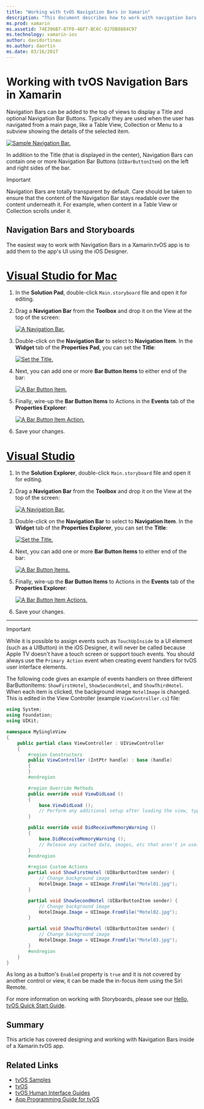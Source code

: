```yaml
---
title: "Working with tvOS Navigation Bars in Xamarin"
description: "This document describes how to work with navigation bars in a tvOS app built with Xamarin. It discusses setting up navigation bars in a storyboard and responding to events from these buttons."
ms.prod: xamarin
ms.assetid: 74E396B7-87F0-46F7-BC6C-827DB8884C97
ms.technology: xamarin-ios
author: davidortinau
ms.author: daortin
ms.date: 03/16/2017
---
```


# Working with tvOS Navigation Bars in Xamarin

Navigation Bars can be added to the top of views to display a Title and optional Navigation Bar Buttons. Typically they are used when the user has navigated from a main page, like a Table View, Collection or Menu to a subview showing the details of the selected item.

[![Sample Navigation Bar.](navigation-bars-images/navbar01.png)](navigation-bars-images/navbar01.png#lightbox)

In addition to the Title (that is displayed in the center), Navigation Bars can contain one or more Navigation Bar Buttons (`UIBarButtonItem`) on the left and right sides of the bar.

> [!IMPORTANT]
> Navigation Bars are totally transparent by default. Care should be taken to ensure that the content of the Navigation Bar stays readable over the content underneath it. For example, when content in a Table View or Collection scrolls under it.

<a name="Navigation-Bars-and-Storyboards"></a>

## Navigation Bars and Storyboards

The easiest way to work with Navigation Bars in a Xamarin.tvOS app is to add them to the app's UI using the iOS Designer.

# [Visual Studio for Mac](#tab/macos)

1. In the **Solution Pad**, double-click `Main.storyboard` file and open it for editing.
1. Drag a **Navigation Bar** from the **Toolbox** and drop it on the View at the top of the screen:

    [![A Navigation Bar.](navigation-bars-images/navbar02.png)](navigation-bars-images/navbar02.png#lightbox)
1. Double-click on the **Navigation Bar** to select to **Navigation Item**. In the **Widget** tab of the **Properties Pad**, you can set the **Title**:

    [![Set the Title.](navigation-bars-images/navbar03.png)](navigation-bars-images/navbar03.png#lightbox)
1. Next, you can add one or more **Bar Button Items** to either end of the bar:

    [![A Bar Button Item.](navigation-bars-images/navbar04.png)](navigation-bars-images/navbar04.png#lightbox)
1. Finally, wire-up the **Bar Button Items** to Actions in the **Events** tab of the **Properties Explorer**:

    [![A Bar Button Item Action.](navigation-bars-images/navbar05.png)](navigation-bars-images/navbar05.png#lightbox)
1. Save your changes.

# [Visual Studio](#tab/windows)

1. In the **Solution Explorer**, double-click `Main.storyboard` file and open it for editing.
1. Drag a **Navigation Bar** from the **Toolbox** and drop it on the View at the top of the screen:

    [![A Navigation Bar.](navigation-bars-images/navbar02-vs.png)](navigation-bars-images/navbar02-vs.png#lightbox)
1. Double-click on the **Navigation Bar** to select to **Navigation Item**. In the **Widget** tab of the **Properties Explorer**, you can set the **Title**:

    [![Set the Title.](navigation-bars-images/navbar03-vs.png)](navigation-bars-images/navbar03-vs.png#lightbox)
1. Next, you can add one or more **Bar Button Items** to either end of the bar:

    [![A Bar Button Items.](navigation-bars-images/navbar04-vs.png)](navigation-bars-images/navbar04-vs.png#lightbox)
1. Finally, wire-up the **Bar Button Items** to Actions in the **Events** tab of the **Properties Explorer**:

    [![A Bar Button Item Actions.](navigation-bars-images/navbar05-vs.png)](navigation-bars-images/navbar05-vs.png#lightbox)
1. Save your changes.

-----

> [!IMPORTANT]
> While it is possible to assign events such as `TouchUpInside` to a UI element (such as a UIButton) in the iOS Designer, it will never be called because Apple TV doesn't have a touch screen or support touch events. You should always use the `Primary Action` event when creating event handlers for tvOS user interface elements.

The following code gives an example of events handlers on three different BarButtonItems: `ShowFirstHotel`, `ShowSecondHotel`, and `ShowThirdHotel`. When each item is clicked, the background image `HotelImage` is changed. This is edited in the View Controller (example `ViewController.cs`) file:

```csharp
using System;
using Foundation;
using UIKit;

namespace MySingleView
{
    public partial class ViewController : UIViewController
    {
        #region Constructors
        public ViewController (IntPtr handle) : base (handle)
        {
        }
        #endregion

        #region Override Methods
        public override void ViewDidLoad ()
        {
            base.ViewDidLoad ();
            // Perform any additional setup after loading the view, typically from a nib.
        }

        public override void DidReceiveMemoryWarning ()
        {
            base.DidReceiveMemoryWarning ();
            // Release any cached data, images, etc that aren't in use.
        }
        #endregion

        #region Custom Actions
        partial void ShowFirstHotel (UIBarButtonItem sender) {
            // Change background image
            HotelImage.Image = UIImage.FromFile("Motel01.jpg");
        }

        partial void ShowSecondHotel (UIBarButtonItem sender) {
            // Change background image
            HotelImage.Image = UIImage.FromFile("Motel02.jpg");
        }

        partial void ShowThirdHotel (UIBarButtonItem sender) {
            // Change background image
            HotelImage.Image = UIImage.FromFile("Motel03.jpg");
        }
        #endregion
    }
}
```

As long as a button's `Enabled` property is `true` and it is not covered by another control or view, it can be made the in-focus item using the Siri Remote.

For more information on working with Storyboards, please see our [Hello, tvOS Quick Start Guide](~/ios/tvos/get-started/hello-tvos.md).

<a name="Summary"></a>

## Summary

This article has covered designing and working with Navigation Bars inside of a Xamarin.tvOS app.

## Related Links

- [tvOS Samples](/samples/browse/?products=xamarin&term=Xamarin.iOS%2btvOS)
- [tvOS](https://developer.apple.com/tvos/)
- [tvOS Human Interface Guides](https://developer.apple.com/tvos/human-interface-guidelines/)
- [App Programming Guide for tvOS](https://developer.apple.com/library/prerelease/tvos/documentation/General/Conceptual/AppleTV_PG/)